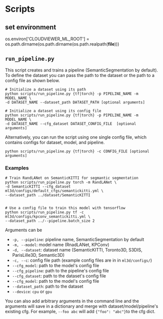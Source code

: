 # Scripts


## set environment
os.environ['CLOUDVIEWER_ML_ROOT'] = os.path.dirname(os.path.dirname(os.path.realpath(__file__)))

## `run_pipeline.py`

This script creates and trains a pipeline (SemanticSegmentation by default).
To define the dataset you can pass the path to the dataset or the path to a
config file as shown below.
```shell
# Initialize a dataset using its path
python scripts/run_pipeline.py {tf|torch} -p PIPELINE_NAME -m MODEL_NAME \
-d DATASET_NAME --dataset_path DATASET_PATH [optional arguments]

# Initialize a dataset using its config file
python scripts/run_pipeline.py {tf|torch} -p PIPELINE_NAME -m MODEL_NAME \
-d DATASET_NAME --cfg_dataset DATASET_CONFIG_FILE  [optional arguments]
```

Alternatively, you can run the script using one single config file, which 
contains configs for dataset, model, and pipeline.
```shell
python scripts/run_pipeline.py {tf|torch} -c CONFIG_FILE [optional arguments]
```

### Examples
```shell
# Train RandLANet on SemanticKITTI for segmantic segmentation 
python scripts/run_pipeline.py torch -m RandLANet \
-d SemanticKITTI --cfg_dataset ml3d/configs/default_cfgs/semantickitti.yml \
--dataset_path ../dataset/SemanticKITTI 


# Use a config file to train this model with tensorflow
python scripts/run_pipeline.py tf -c ml3d/configs/kpconv_semantickitti.yml \
--dataset_path ../--pipeline.batch_size 2
```
Arguments can be
- `-p, --pipeline`: pipeline name, SemanticSegmentation by default
- `-m, --model`: model name (RnadLANet, KPConv)
- `-d, --dataset`: dataset name (SemanticKITTI, Toronto3D, S3DIS, ParisLille3D, Semantic3D)
- `-c, --c`: config file path (example config files are in in `ml3d/configs/`)
- `--cfg_model`: path to the model's config file
- `--cfg_pipeline`: path to the pipeline's config file
- `--cfg_dataset`: path to the dataset's config file
- `--cfg_model`: path to the model's config file
- `--dataset_path`: path to the dataset
- `--device`: `cpu` or `gpu`

You can also add arbitrary arguments in the command line and the arguments will
save in a dictionary and merge with dataset/model/pipeline's existing cfg.
For example, `--foo abc` will add `{"foo": "abc"}`to the cfg dict.

